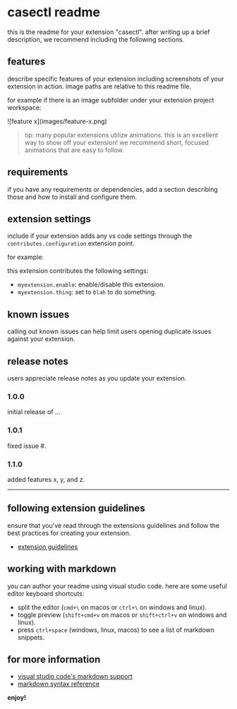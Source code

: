 # casectl readme

this is the readme for your extension "casectl". after writing up a brief description, we recommend including the following sections.

## features

describe specific features of your extension including screenshots of your extension in action. image paths are relative to this readme file.

for example if there is an image subfolder under your extension project workspace:

\!\[feature x\]\(images/feature-x.png\)

> tip: many popular extensions utilize animations. this is an excellent way to show off your extension! we recommend short, focused animations that are easy to follow.

## requirements

if you have any requirements or dependencies, add a section describing those and how to install and configure them.

## extension settings

include if your extension adds any vs code settings through the `contributes.configuration` extension point.

for example:

this extension contributes the following settings:

* `myextension.enable`: enable/disable this extension.
* `myextension.thing`: set to `blah` to do something.

## known issues

calling out known issues can help limit users opening duplicate issues against your extension.

## release notes

users appreciate release notes as you update your extension.

### 1.0.0

initial release of ...

### 1.0.1

fixed issue #.

### 1.1.0

added features x, y, and z.

---

## following extension guidelines

ensure that you've read through the extensions guidelines and follow the best practices for creating your extension.

* [extension guidelines](https://code.visualstudio.com/api/references/extension-guidelines)

## working with markdown

you can author your readme using visual studio code. here are some useful editor keyboard shortcuts:

* split the editor (`cmd+\` on macos or `ctrl+\` on windows and linux).
* toggle preview (`shift+cmd+v` on macos or `shift+ctrl+v` on windows and linux).
* press `ctrl+space` (windows, linux, macos) to see a list of markdown snippets.

## for more information

* [visual studio code's markdown support](http://code.visualstudio.com/docs/languages/markdown)
* [markdown syntax reference](https://help.github.com/articles/markdown-basics/)

**enjoy!**
